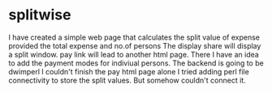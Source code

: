 # splitwise
I have created a simple web page that calculates the split value of expense provided the total expense and no.of persons
The display share will display a split window. pay link will lead to another html page. There I have an idea to add the payment modes for indiviual persons.
The backend is going to be dwimperl 
I couldn't finish the pay html page alone 
I tried adding perl file connectivity to store the split values. But somehow couldn't connect it.
